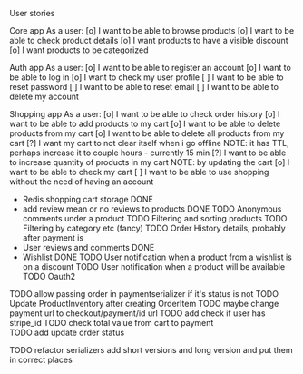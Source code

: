 User stories

Core app
As a user:
[o] I want to be able to browse products
[o] I want to be able to check product details
[o] I want products to have a visible discount
[o] I want products to be categorized


Auth app
As a user:
[o] I want to be able to register an account
[o] I want to be able to log in
[o] I want to check my user profile
[ ] I want to be able to reset password
[ ] I want to be able to reset email
[ ] I want to be able to delete my account


Shopping app
As a user:
[o] I want to be able to check order history
[o] I want to be able to add products to my cart
[o] I want to be able to delete products from my cart
[o] I want to be able to delete all products from my cart
[?] I want my cart to not clear itself when i go offline NOTE: it has TTL, perhaps increase it to couple hours - currently 15 min
[?] I want to be able to increase quantity of products in my cart NOTE: by updating the cart
[o] I want to be able to check my cart 
[ ] I want to be able to use shopping without the need of having an account

- Redis shopping cart storage DONE
- add review mean or no reviews to products DONE
TODO Anonymous comments under a product
TODO Filtering and sorting products
TODO Filtering by category etc (fancy)
TODO Order History details, probably after payment is
- User reviews and comments DONE
- Wishlist DONE
TODO User notification when a product from a wishlist is on a discount
TODO User notification when a product will be available
TODO Oauth2


TODO allow passing order in paymentserializer if it's status is not
TODO Update ProductInventory after creating OrderItem
TODO maybe change payment url to checkout/payment/id url
TODO add check if user has stripe_id
TODO check total value from cart to payment\
TODO add update order status

TODO refactor serializers add short versions and long version and put them in correct places
